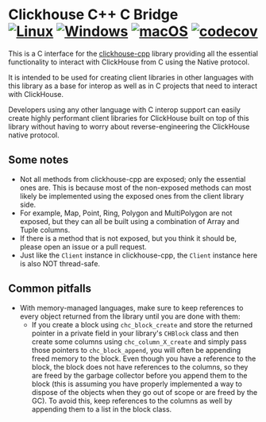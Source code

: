 Clickhouse C++ C Bridge <br/>[![Linux](https://github.com/moaazassali/clickhouse-cpp-c-bridge/actions/workflows/linux.yml/badge.svg)](https://github.com/moaazassali/clickhouse-cpp-c-bridge/actions/workflows/linux.yml) [![Windows](https://github.com/moaazassali/clickhouse-cpp-c-bridge/actions/workflows/windows.yml/badge.svg)](https://github.com/moaazassali/clickhouse-cpp-c-bridge/actions/workflows/windows.yml) [![macOS](https://github.com/moaazassali/clickhouse-cpp-c-bridge/actions/workflows/macos.yml/badge.svg)](https://github.com/moaazassali/clickhouse-cpp-c-bridge/actions/workflows/macos.yml) [![codecov](https://codecov.io/github/moaazassali/clickhouse-cpp-c-bridge/graph/badge.svg?token=LOW8YNGOU4)](https://codecov.io/github/moaazassali/clickhouse-cpp-c-bridge)
========================
This is a C interface for the [clickhouse-cpp](https://github.com/ClickHouse/clickhouse-cpp) library providing all
the essential functionality to interact with ClickHouse from C using the Native protocol.

It is intended to be used for creating client libraries in other languages with this library as a base for interop
as well as in C projects that need to interact with ClickHouse.

Developers using any other language with C interop support can easily create highly performant client
libraries for ClickHouse built on top of this library without having to worry about reverse-engineering the ClickHouse
native protocol.

## Some notes

- Not all methods from clickhouse-cpp are exposed; only the essential ones are. This is because most of the
  non-exposed methods can most likely be implemented using the exposed ones from the client library side.
- For example, Map, Point, Ring, Polygon and MultiPolygon are not exposed, but they can all be built using a combination
  of Array and Tuple columns.
- If there is a method that is not exposed, but you think it should be, please open an issue or a pull request.
- Just like the `Client` instance in clickhouse-cpp, the `Client` instance here is also NOT thread-safe.

## Common pitfalls

- With memory-managed languages, make sure to keep references to every object returned from the library until you are
  done with them:
    - If you create a block using `chc_block_create` and store the returned pointer in a private field in
      your library's `CHBlock` class and then create some columns using `chc_column_X_create` and simply pass those
      pointers to `chc_block_append`, you will often be appending freed memory to the block. Even though you have a
      reference to the block, the block does not have references to the columns, so they are freed by the garbage
      collector before you append them to the block (this is assuming you have properly implemented a way to dispose of
      the objects when they go out of scope or are freed by the GC). To avoid this, keep references to the columns as
      well by appending them to a list in the block class.
